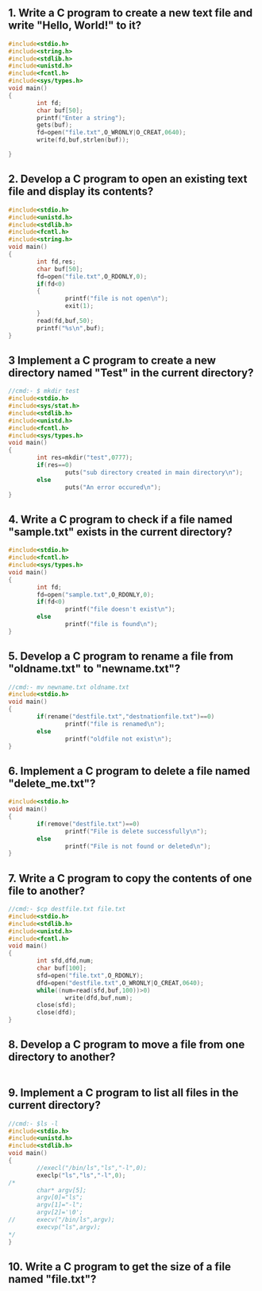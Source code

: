 ## 1. Write a C program to create a new text file and write "Hello, World!" to it? 
```c
#include<stdio.h>
#include<string.h>
#include<stdlib.h>
#include<unistd.h>
#include<fcntl.h>
#include<sys/types.h>
void main()
{
        int fd;
        char buf[50];
        printf("Enter a string");
        gets(buf);
        fd=open("file.txt",O_WRONLY|O_CREAT,0640);
        write(fd,buf,strlen(buf));

}
```
## 2. Develop a C program to open an existing text file and display its contents? 
```c
#include<stdio.h>
#include<unistd.h>
#include<stdlib.h>
#include<fcntl.h>
#include<string.h>
void main()
{
        int fd,res;
        char buf[50];
        fd=open("file.txt",O_RDONLY,0);
        if(fd<0)
        {
                printf("file is not open\n");
                exit(1);
        }
        read(fd,buf,50);
        printf("%s\n",buf);
}
```
## 3 Implement a C program to create a new directory named "Test" in the current directory?
```c
//cmd:- $ mkdir test
#include<stdio.h>
#include<sys/stat.h>
#include<stdlib.h>
#include<unistd.h>
#include<fcntl.h>
#include<sys/types.h>
void main()
{
        int res=mkdir("test",0777);
        if(res==0)
                puts("sub directory created in main directory\n");
        else
                puts("An error occured\n");
}
```
## 4. Write a C program to check if a file named "sample.txt" exists in the current directory?
```c
#include<stdio.h>
#include<fcntl.h>
#include<sys/types.h>
void main()
{
        int fd;
        fd=open("sample.txt",O_RDONLY,0);
        if(fd<0)
                printf("file doesn't exist\n");
        else
                printf("file is found\n");
}
```
## 5. Develop a C program to rename a file from "oldname.txt" to "newname.txt"?
```c
//cmd:- mv newname.txt oldname.txt
#include<stdio.h>
void main()
{
        if(rename("destfile.txt","destnationfile.txt")==0)
                printf("file is renamed\n");
        else
                printf("oldfile not exist\n");
}
```
## 6. Implement a C program to delete a file named "delete_me.txt"? 
```c
#include<stdio.h>
void main()
{
        if(remove("destfile.txt")==0)
                printf("File is delete successfully\n");
        else
                printf("File is not found or deleted\n");
}
```
## 7. Write a C program to copy the contents of one file to another?
```c
//cmd:- $cp destfile.txt file.txt
#include<stdio.h>
#include<stdlib.h>
#include<unistd.h>
#include<fcntl.h>
void main()
{
        int sfd,dfd,num;
        char buf[100];
        sfd=open("file.txt",O_RDONLY);
        dfd=open("destfile.txt",O_WRONLY|O_CREAT,0640);
        while((num=read(sfd,buf,100))>0)
                write(dfd,buf,num);
        close(sfd);
        close(dfd);
}
```
## 8. Develop a C program to move a file from one directory to another?
```c
```
## 9. Implement a C program to list all files in the current directory? 
```c
//cmd:- $ls -l
#include<stdio.h>
#include<unistd.h>
#include<stdlib.h>
void main()
{
        //execl("/bin/ls","ls","-l",0);
        execlp("ls","ls","-l",0);
/*
        char* argv[5];
        argv[0]="ls";
        argv[1]="-l";
        argv[2]='\0';
//      execv("/bin/ls",argv);
        execvp("ls",argv);
*/
}
```
## 10. Write a C program to get the size of a file named "file.txt"? 
```c
